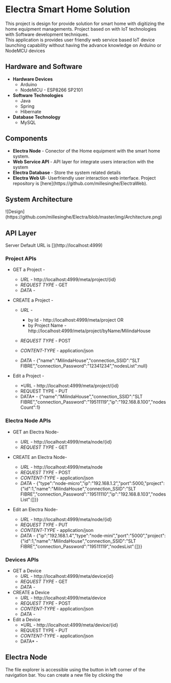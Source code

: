 <h1 id="electra-smart-home-solution">Electra Smart Home Solution</h1>
<p>This project is design for provide solution for smart home with digitizing the home equipment managements. Project based on with IoT technologies with Software development techniques.<br>
This application is provides user friendly web service based IoT device launching capability without having the advance knowledge on Arduino or NodeMCU devices</p>
<h2 id="hardware-and-software">Hardware and Software</h2>
<ul>
<li><strong>Hardware Devices</strong>
<ul>
<li>Arduino</li>
<li>NodeMCU - ESP8266 SP2101</li>
</ul>
</li>
<li><strong>Software Technologies</strong>
<ul>
<li>Java</li>
<li>Spring</li>
<li>Hibernate</li>
</ul>
</li>
<li><strong>Database Technology</strong>
<ul>
<li>MySQL</li>
</ul>
</li>
</ul>
<h2 id="components">Components</h2>
<ul>
<li><strong>Electra Node </strong>- Conector of the Home equipment with the smart home system.</li>
<li><strong>Web Service API </strong>- API layer for integrate users interaction with the system</li>
<li><strong>Electra Database </strong>- Store the system related details</li>
<li><strong>Electra Web UI</strong>- Userfriendly user interaction web interface. Project repository is [here](https://github.com/millesinghe/ElectraWeb).</li>
</ul>

<h2 id="electra-node">System Architecture</h2>
![Design](https://github.com/millesinghe/Electra/blob/master/img/Architecture.png)

<h2 id="electra-node">API Layer</h2>
Server Default URL is [](http://localhost:4999)
<h3><strong>Project APIs</strong></h3>

 - GET a Project - 
	 - *URL* - http://localhost:4999/meta/project/{id}
	 - *REQUEST TYPE -*  GET
	 - *DATA* - 
 - CREATE a Project - 
	  - *URL* -  
		  - by Id - 
		  http://localhost:4999/meta/project
					  OR
		 - by Project Name - http://localhost:4999/meta/project/byName/MilindaHouse
	  
	 - *REQUEST TYPE* - POST
	 - *CONTENT-TYPE -* application/json
	 - *DATA* - {"name":"MilindaHouse","connection_SSID":"SLT FIBRE","connection_Password":"12341234","nodesList":null}
	 
 - Edit a Project - 
 	 - *URL - http://localhost:4999/meta/project/{id}
	 - REQUEST TYPE - PUT
	 - DATA* - {"name":"MilindaHouse","connection_SSID":"SLT FIBRE","connection_Password":"19511119","ip":"192.168.8.100","nodesCount":1}

<h3><strong>Electra Node APIs</strong></h3>

 - GET an Electra Node- 
	 - *URL* - http://localhost:4999/meta/node/{id}
	 - *REQUEST TYPE -* GET
	 
 - CREATE an Electra Node- 
	  - *URL* - http://localhost:4999/meta/node
	 - *REQUEST TYPE* - POST
	 - *CONTENT-TYPE -* application/json
	 - *DATA* - {"type":"node-micro","ip":"192.168.1.2","port":5000,"project":{"id":1,"name":"MilindaHouse","connection_SSID":"SLT FIBRE","connection_Password":"19511110","ip":"192.168.8.103","nodesList":[]}}

 - Edit an Electra Node- 
 	 - *URL* - http://localhost:4999/meta/node/{id}
	 - *REQUEST TYPE* - PUT
	 - *CONTENT-TYPE* - application/json
	 - *DATA* - {"ip":"192.168.1.4","type":"node-mini","port":"5000","project":{"id":1,"name":"MilindaHouse","connection_SSID":"SLT FIBRE","connection_Password":"19511119","nodesList":[]}}

<h3><strong>Devices APIs<strong></strong></strong></h3>

 - GET a Device 
	 - *URL* - http://localhost:4999/meta/device{id}
	 - *REQUEST TYPE -* GET
	 - *DATA* - 
 - CREATE a Device 
	  - *URL* - http://localhost:4999/meta/device
	 - *REQUEST TYPE* - POST
	 - *CONTENT-TYPE -* application/json 
	 - *DATA* - 
 - Edit a Device
 	 - *URL - http://localhost:4999/meta/device/{id}
	 - REQUEST TYPE - PUT
	 - *CONTENT-TYPE -* application/json
	 - DATA* - 

</h3><h2 id="electra-node">Electra Node</h2>
<p>The file explorer is accessible using the button in left corner of the navigation bar. You can create a new file by clicking the 
<!--stackedit_data:
eyJoaXN0b3J5IjpbLTE0MDYwMzczMzgsMTY5MDg4NzMxOSwyMz
g5MTExOTEsLTM1ODA4MjE1MSwxMjk2MjQ1MDU5LDg2MzI0Nzg2
OSwtMTE1Mzg1Mzg3LC0xNDMzNzEwMzE2LC0zMzI0NTUzNjNdfQ
==
-->